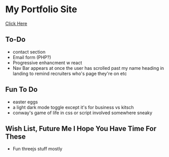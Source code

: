 # My Portfolio Site

[Click Here](https://yasmin-a95.github.io/Portfolio/)

## To-Do

- contact section
- Email form (PHP?)
- Progressive enhancment w react
- Nav Bar appears at once the user has scrolled past my name heading in landing to remind recruiters who's page they're on etc  

## Fun To Do
- easter eggs
- a light dark mode toggle except it's for business vs kitsch
- conway's game of life in css or script involved somewhere sneaky

## Wish List, Future Me I Hope You Have Time For These
- Fun threejs stuff mostly
